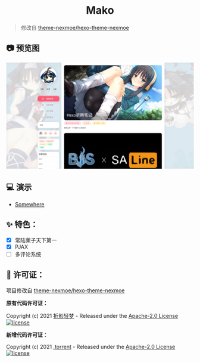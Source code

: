 <h1 align="center">Mako</h1>

> 修改自 [theme-nexmoe/hexo-theme-nexmoe](https://github.com/theme-nexmoe/hexo-theme-nexmoe)

## 📷 预览图

![Somewhere](example.png)

## 💻 演示

- [Somewhere](https://blog.hitachimako.top)

## ✨ 特色：

- [x] 常陆茉子天下第一
- [x] PJAX
- [ ] 多评论系统

## 📄 许可证：

项目修改自 [theme-nexmoe/hexo-theme-nexmoe](https://github.com/theme-nexmoe/hexo-theme-nexmoe)

**原有代码许可证：**

Copyright (c) 2021 [折影轻梦](https://github.com/nexmoe) - Released under the [Apache-2.0 License](https://www.apache.org/licenses/LICENSE-2.0) <a href="https://github.com/nexmoe/hexo-theme-nexmoe/blob/master/LICENSE"><img alt="license" src="https://img.shields.io/github/license/nexmoe/hexo-theme-nexmoe.svg"/></a>

**新增代码许可证：**

Copyright (c) 2021 [.torrent](https://github.com/DogTorrent) - Released under the [Apache-2.0 License](https://www.apache.org/licenses/LICENSE-2.0) <a href="https://github.com/dogtorrent/hexo-theme-mako/blob/master/LICENSE"><img alt="license" src="https://img.shields.io/github/license/dogtorrent/hexo-theme-mako.svg"/></a>

